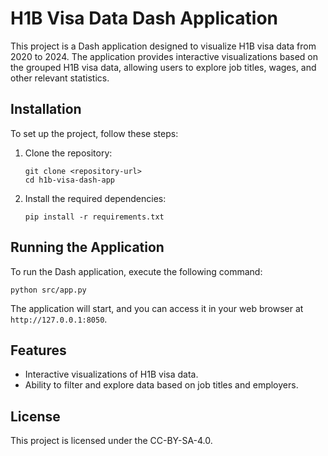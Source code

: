 # H1B Visa Data Dash Application

This project is a Dash application designed to visualize H1B visa data from 2020 to 2024. The application provides interactive visualizations based on the grouped H1B visa data, allowing users to explore job titles, wages, and other relevant statistics.


## Installation

To set up the project, follow these steps:

1. Clone the repository:
   ```
   git clone <repository-url>
   cd h1b-visa-dash-app
   ```

2. Install the required dependencies:
   ```
   pip install -r requirements.txt
   ```

## Running the Application

To run the Dash application, execute the following command:

```
python src/app.py
```

The application will start, and you can access it in your web browser at `http://127.0.0.1:8050`.

## Features

- Interactive visualizations of H1B visa data.
- Ability to filter and explore data based on job titles and employers.


## License

This project is licensed under the CC-BY-SA-4.0.